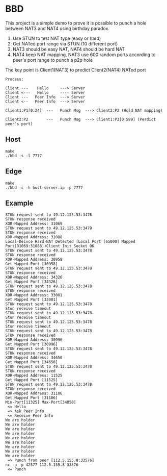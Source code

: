# BBD

This project is a simple demo to prove it is possible to punch a hole between NAT3 and NAT4 using birthday paradox.

1) Use STUN to test NAT type (easy or hard)
2) Get NATed port range via STUN (10 different port)
3) NAT3 should be easy NAT, NAT4 should be hard NAT
4) NAT4 keep NAT mapping, NAT3 use 600 random ports according to peer's port range to punch a p2p hole

The key point is Client1(NAT3) to predict Client2(NAT4) NATed port

```
Process:

Client ---    Hello     ---> Server
Client <---   Hello     ---- Server
Client ---   Peer Info  ---> Server
Client <--   Peer Info  ---> Server

Client1:P1[0:24]  ---   Punch Msg  ---> Client2:P2 (Hold NAT mapping)

Client2:P2        ---   Punch Msg  ---> Client1:P3[0:599] (Perdict peer's port)

```
## Host
```
make
./bbd -s -l 7777
```

## Edge
```
make
./bbd -c -h host-server.ip -p 7777
```

## Example
```
STUN request sent to 49.12.125.53:3478
STUN response received
XOR-Mapped Address: 31069
STUN request sent to 49.12.125.53:3479
STUN response received
XOR-Mapped Address: 31088
Local-Deivce Hard-NAT Detected (Local Port [65000] Mapped Port[31069:31088])Client Init Socket OK
STUN request sent to 49.12.125.53:3478
STUN response received
XOR-Mapped Address: 30958
Get Mapped Port [30958]
STUN request sent to 49.12.125.53:3478
STUN response received
XOR-Mapped Address: 34326
Get Mapped Port [34326]
STUN request sent to 49.12.125.53:3478
STUN response received
XOR-Mapped Address: 33001
Get Mapped Port [33001]
STUN request sent to 49.12.125.53:3478
Stun receive timeout
STUN request sent to 49.12.125.53:3478
Stun receive timeout
STUN request sent to 49.12.125.53:3478
Stun receive timeout
STUN request sent to 49.12.125.53:3478
STUN response received
XOR-Mapped Address: 30996
Get Mapped Port [30996]
STUN request sent to 49.12.125.53:3478
STUN response received
XOR-Mapped Address: 34650
Get Mapped Port [34650]
STUN request sent to 49.12.125.53:3478
STUN response received
XOR-Mapped Address: 11525
Get Mapped Port [11525]
STUN request sent to 49.12.125.53:3478
STUN response received
XOR-Mapped Address: 31106
Get Mapped Port [31106]
Min-Port[11325] Max-Port[34850]
 <= Hello 
 => Ask Peer Info 
 <= Receive Peer Info
We are holder
We are holder
We are holder
We are holder
We are holder
We are holder
We are holder
We are holder
We are holder
 => Punch from peer [112.5.155.8:33576] 
nc -u -p 42577 112.5.155.8 33576
 <= Punch
```